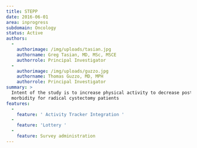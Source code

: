 ```yaml
---
title: STEPP
date: 2016-06-01
area: inprogress
subdomain: Oncology
status: Active
authors:
  - 
    authorimage: /img/uploads/tasian.jpg
    authorname: Greg Tasian, MD, MSc, MSCE
    authorrole: Principal Investigator
  - 
    authorimage: /img/uploads/guzzo.jpg
    authorname: Thomas Guzzo, MD, MPH
    authorrole: Principal Investigator
summary: >
  Intent of the study is to increase physical activity to decrease post-operative
  morbidity for radical cystectomy patients
features:
  - 
    feature: ' Activity Tracker Integration '
  - 
    feature: 'Lottery '
  - 
    feature: Survey administration
---
```

